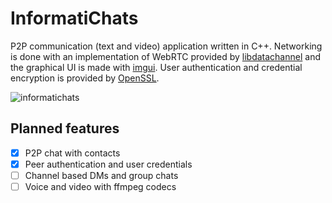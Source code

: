 # InformatiChats
P2P communication (text and video) application written in C++. Networking is done with an implementation of WebRTC provided by [libdatachannel](https://github.com/paullouisageneau/libdatachannel) and the graphical UI is made with [imgui](https://github.com/ocornut/imgui). User authentication and credential encryption is provided by [OpenSSL](https://github.com/openssl/openssl).

![informatichats](https://github.com/Les-Informatichiens/InformatiChats/assets/47578360/252b9ee6-183a-41f4-ab63-d9178b7e0f2b)

## Planned features
- [x] P2P chat with contacts
- [x] Peer authentication and user credentials 
- [ ] Channel based DMs and group chats
- [ ] Voice and video with ffmpeg codecs

